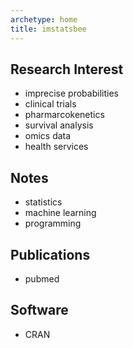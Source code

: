 ```yaml
---
archetype: home
title: imstatsbee
---
```



## Research Interest

- imprecise probabilities 
- clinical trials 
- pharmarcokenetics
- survival analysis 
- omics data 
- health services 

## Notes 

- statistics
- machine learning 
- programming 

## Publications

- pubmed 


<!-- 
## License
The Relearn theme is licensed under the [MIT License](https://github.com/McShelby/hugo-theme-relearn/blob/main/LICENSE).
-->

## Software 

- CRAN
